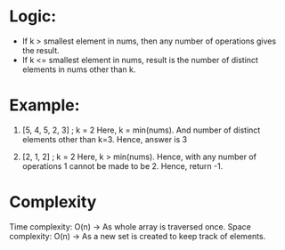# Logic:
* If k > smallest element in nums, then any number of operations gives the result.
* If k <= smallest element in nums, result is the number of distinct elements in nums other than k.

# Example:
1. [5, 4, 5, 2, 3] ; k = 2
   Here, k = min(nums).
   And number of distinct elements other than k=3.
   Hence, answer is 3

2. [2, 1, 2] ; k = 2
   Here, k > min(nums).
   Hence, with any number of operations 1 cannot be made to be 2.
   Hence, return -1.

# Complexity
Time complexity: O(n) -> As whole array is traversed once.
Space complexity: O(n) -> As a new set is created to keep track of elements.
